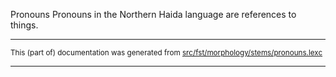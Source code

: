 Pronouns
Pronouns in the Northern Haida language are references to things.

* * *

<small>This (part of) documentation was generated from [src/fst/morphology/stems/pronouns.lexc](https://github.com/giellalt/lang-hdn/blob/main/src/fst/morphology/stems/pronouns.lexc)</small>

---

